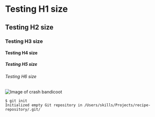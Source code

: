 # Testing H1 size
## Testing H2 size
### Testing H3 size
#### Testing H4 size
##### Testing H5 size
###### Testing H6 size

![Image of crash bandicoot](https://mediamaster.vandal.net/m/9-2022/202291917113545_1.jpg)

```
$ git init
Initialized empty Git repository in /Users/skills/Projects/recipe-repository/.git/
```
